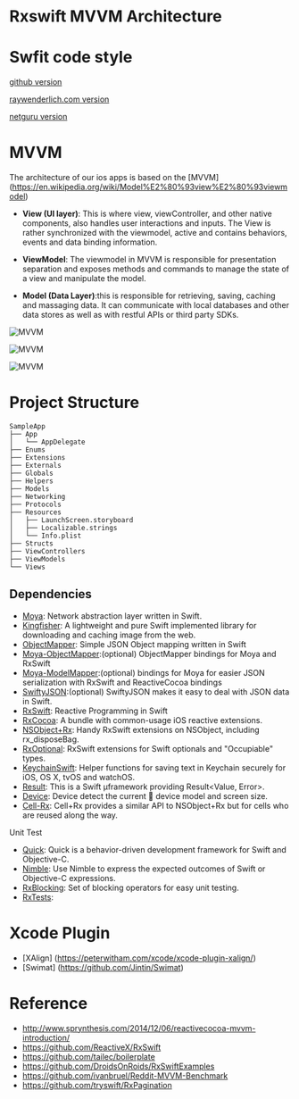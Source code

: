 # Rxswift MVVM Architecture

# Swfit code style
[github version](https://github.com/github/swift-style-guide)

[raywenderlich.com version](https://github.com/raywenderlich/swift-style-guide)

[netguru version](https://github.com/netguru/swift-style-guide)

# MVVM
The architecture of our ios apps is based on the [MVVM] (https://en.wikipedia.org/wiki/Model%E2%80%93view%E2%80%93viewmodel)

* __View (UI layer)__: This is where view, viewController, and other native components, also handles user interactions and inputs. The View is rather synchronized with the viewmodel, active and contains behaviors, events and data binding information.

* __ViewModel__: The viewmodel in MVVM is responsible for presentation separation and exposes methods and commands to manage the state of a view and manipulate the model.

* __Model (Data Layer)__:this is responsible for retrieving, saving, caching and massaging data. It can communicate with local databases and other data stores as well as with restful APIs or third party SDKs.


![MVVM](https://upload.wikimedia.org/wikipedia/commons/thumb/8/87/MVVMPattern.png/660px-MVVMPattern.png)

![MVVM](http://cases.azoft.com/images/2015/12/pattern-mvvm-scheme.png)

![MVVM](http://www.sprynthesis.com/assets/images/MCVMVMV.gif)

# Project Structure

```
SampleApp
├── App
│   └── AppDelegate
├── Enums
├── Extensions
├── Externals
├── Globals
├── Helpers
├── Models
├── Networking
├── Protocols
├── Resources
│   ├── LaunchScreen.storyboard
│   ├── Localizable.strings
│   └── Info.plist
├── Structs
├── ViewControllers
├── ViewModels
└── Views
```

## Dependencies

- [Moya](https://github.com/Moya/Moya): Network abstraction layer written in Swift.
- [Kingfisher](https://github.com/onevcat/Kingfisher): A lightweight and pure Swift implemented library for downloading and caching image from the web.
- [ObjectMapper](https://github.com/Hearst-DD/ObjectMapper): Simple JSON Object mapping written in Swift
- [Moya-ObjectMapper](https://github.com/ivanbruel/Moya-ObjectMapper):(optional) ObjectMapper bindings for Moya and RxSwift
- [Moya-ModelMapper](https://github.com/sunshinejr/Moya-ModelMapper):(optional) bindings for Moya for easier JSON serialization with RxSwift and ReactiveCocoa bindings
- [SwiftyJSON](https://github.com/SwiftyJSON/SwiftyJSON):(optional) SwiftyJSON makes it easy to deal with JSON data in Swift.
- [RxSwift](https://github.com/ReactiveX/RxSwift): Reactive Programming in Swift
- [RxCocoa](https://github.com/ReactiveX/RxSwift/tree/master/RxCocoa/iOS): A bundle with common-usage iOS reactive extensions.
- [NSObject+Rx](https://github.com/RxSwiftCommunity/NSObject-Rx): Handy RxSwift extensions on NSObject, including rx_disposeBag.
- [RxOptional](https://github.com/RxSwiftCommunity/RxOptional): RxSwift extensions for Swift optionals and "Occupiable" types.
- [KeychainSwift](https://github.com/marketplacer/keychain-swift): Helper functions for saving text in Keychain securely for iOS, OS X, tvOS and watchOS.
- [Result](https://github.com/antitypical/Result): This is a Swift µframework providing Result<Value, Error>.
- [Device](https://github.com/Ekhoo/Device): Device detect the current  device model and screen size.
- [Cell-Rx](https://github.com/ivanbruel/Cell-Rx): Cell+Rx provides a similar API to NSObject+Rx but for cells who are reused along the way.

Unit Test

- [Quick](https://github.com/Quick/Quick): Quick is a behavior-driven development framework for Swift and Objective-C.
- [Nimble](https://github.com/Quick/Nimble): Use Nimble to express the expected outcomes of Swift or Objective-C expressions.
- [RxBlocking](https://github.com/ReactiveX/RxSwift/tree/master/RxBlocking): Set of blocking operators for easy unit testing.
- [RxTests](https://github.com/ReactiveX/RxSwift/tree/master/RxTests): 


# Xcode Plugin

- [XAlign] (https://peterwitham.com/xcode/xcode-plugin-xalign/)
- [Swimat] (https://github.com/Jintin/Swimat)

# Reference

- http://www.sprynthesis.com/2014/12/06/reactivecocoa-mvvm-introduction/
- https://github.com/ReactiveX/RxSwift
- https://github.com/tailec/boilerplate
- https://github.com/DroidsOnRoids/RxSwiftExamples
- https://github.com/ivanbruel/Reddit-MVVM-Benchmark
- https://github.com/tryswift/RxPagination
